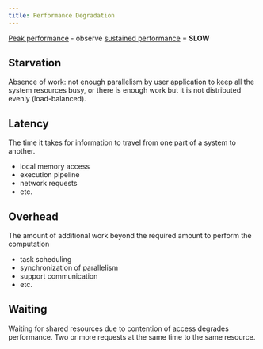 ```yaml
---
title: Performance Degradation
---
```


[Peak performance](/high-performance-computing/peak-performance) - observe [sustained performance](/high-performance-computing/sustained-performance) = **SLOW**

## Starvation
Absence of work: not enough parallelism by user application to keep all the system resources busy, or there is enough work but it is not distributed evenly (load-balanced).

## Latency
The time it takes for information to travel from one part of a system to another.
- local memory access
- execution pipeline
- network requests
- etc.

## Overhead
The amount of additional work beyond the required amount to perform the computation
- task scheduling
- synchronization of parallelism
- support communication
- etc.

## Waiting
Waiting for shared resources due to contention of access degrades performance. Two or more requests at the same time to the same resource.